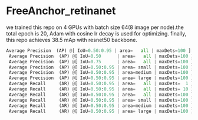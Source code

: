 # FreeAnchor_retinanet

we trained this repo on 4 GPUs with batch size 64(8 image per node).the total epoch is 20, Adam with cosine lr decay is used for optimizing. finally, this repo achieves 38.5 mAp  with resnet50 backbone.

```python
Average Precision  (AP) @[ IoU=0.50:0.95 | area=   all | maxDets=100 ] = 0.385
 Average Precision  (AP) @[ IoU=0.50      | area=   all | maxDets=100 ] = 0.578
 Average Precision  (AP) @[ IoU=0.75      | area=   all | maxDets=100 ] = 0.411
 Average Precision  (AP) @[ IoU=0.50:0.95 | area= small | maxDets=100 ] = 0.194
 Average Precision  (AP) @[ IoU=0.50:0.95 | area=medium | maxDets=100 ] = 0.430
 Average Precision  (AP) @[ IoU=0.50:0.95 | area= large | maxDets=100 ] = 0.520
 Average Recall     (AR) @[ IoU=0.50:0.95 | area=   all | maxDets=  1 ] = 0.319
 Average Recall     (AR) @[ IoU=0.50:0.95 | area=   all | maxDets= 10 ] = 0.508
 Average Recall     (AR) @[ IoU=0.50:0.95 | area=   all | maxDets=100 ] = 0.548
 Average Recall     (AR) @[ IoU=0.50:0.95 | area= small | maxDets=100 ] = 0.328
 Average Recall     (AR) @[ IoU=0.50:0.95 | area=medium | maxDets=100 ] = 0.598
 Average Recall     (AR) @[ IoU=0.50:0.95 | area= large | maxDets=100 ] = 0.713
```


